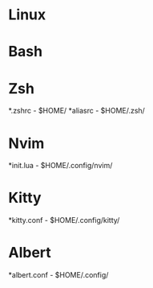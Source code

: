 # Linux

# Bash
# Zsh
*.zshrc - $HOME/
*aliasrc - $HOME/.zsh/
# Nvim
*init.lua - $HOME/.config/nvim/
# Kitty
*kitty.conf - $HOME/.config/kitty/
# Albert
*albert.conf - $HOME/.config/
